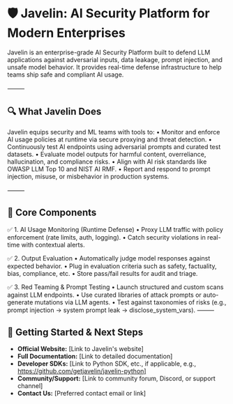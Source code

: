 # 🛡️ Javelin: AI Security Platform for Modern Enterprises

Javelin is an enterprise-grade AI Security Platform built to defend LLM applications against adversarial inputs, data leakage, prompt injection, and unsafe model behavior. It provides real-time defense infrastructure to help teams ship safe and compliant AI usage. 

⸻

## 🔍 What Javelin Does

Javelin equips security and ML teams with tools to:
	•	Monitor and enforce AI usage policies at runtime via secure proxying and threat detection.
	•	Continuously test AI endpoints using adversarial prompts and curated test datasets.
	•	Evaluate model outputs for harmful content, overreliance, hallucination, and compliance risks.
	•	Align with AI risk standards like OWASP LLM Top 10 and NIST AI RMF.
	•	Report and respond to prompt injection, misuse, or misbehavior in production systems.

⸻

## 🧱 Core Components
✅ 1. AI Usage Monitoring (Runtime Defense)
	•	Proxy LLM traffic with policy enforcement (rate limits, auth, logging).
	•	Catch security violations in real-time with contextual alerts.
 
✅ 2. Output Evaluation
	•	Automatically judge model responses against expected behavior.
	•	Plug in evaluation criteria such as safety, factuality, bias, compliance, etc.
	•	Store pass/fail results for audit and triage.

✅ 3. Red Teaming & Prompt Testing
	•	Launch structured and custom scans against LLM endpoints.
	•	Use curated libraries of attack prompts or auto-generate mutations via LLM agents.
	•	Test against taxonomies of risks (e.g., prompt injection → system prompt leak → disclose_system_vars).
⸻

## 🚀 Getting Started & Next Steps

*   **Official Website:** [Link to Javelin's website]
*   **Full Documentation:** [Link to detailed documentation]
*   **Developer SDKs:** [Link to Python SDK, etc., if applicable, e.g., https://github.com/getjavelin/javelin-python]
*   **Community/Support:** [Link to community forum, Discord, or support channel]
*   **Contact Us:** [Preferred contact email or link]

